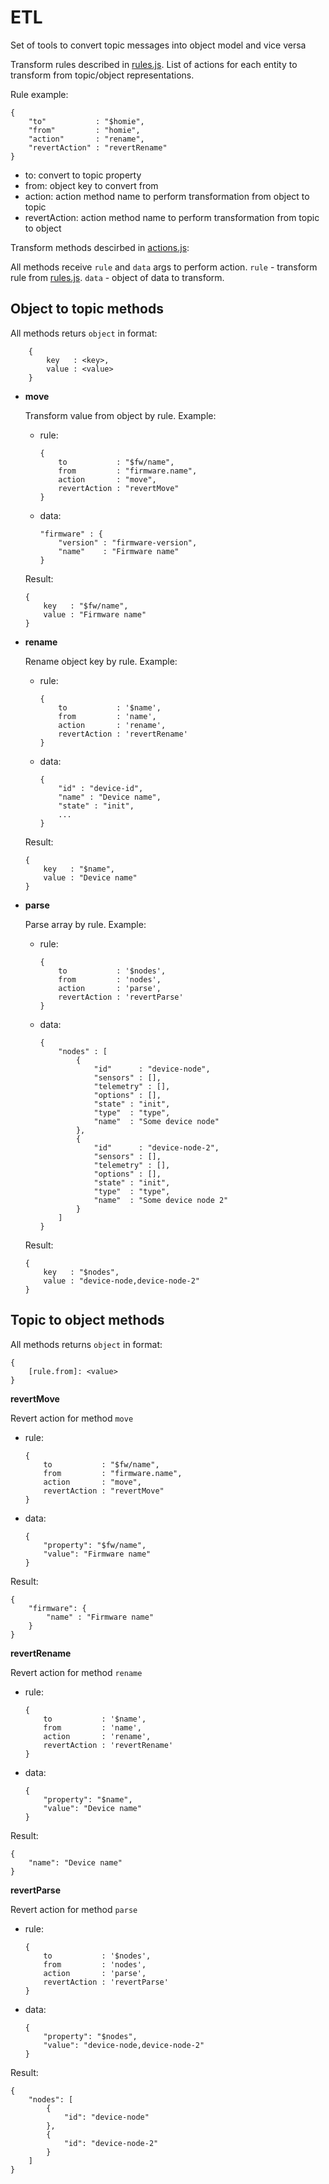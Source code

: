 # ETL

Set of tools to convert topic messages into object model and vice versa

Transform rules described in [rules.js](rules.js). List of actions for each entity to transform from topic/object representations.

Rule example:
```
{
    "to"           : "$homie",
    "from"         : "homie",
    "action"       : "rename",
    "revertAction" : "revertRename"
}
```
- to: convert to topic property
- from: object key to convert from
- action: action method name to perform transformation from object to topic
- revertAction: action method name to perform transformation from topic to object

Transform methods descirbed in [actions.js](actions.js):

All methods receive `rule` and `data` args to perform action. `rule` - transform rule from [rules.js](rules.js). `data` - object of data to transform.

## Object to topic methods

All methods returs `object` in format:
```
    {
        key   : <key>,
        value : <value>
    }
```

- **move**

    Transform value from object by rule. Example:

    - rule:
        ```
        {
            to           : "$fw/name",
            from         : "firmware.name",
            action       : "move",
            revertAction : "revertMove"
        }
        ```
    - data:
        ```
        "firmware" : {
            "version" : "firmware-version",
            "name"    : "Firmware name"
        }
        ```

    Result:
    ```
    {
        key   : "$fw/name",
        value : "Firmware name"
    }
    ```

- **rename**

    Rename object key by rule. Example:

    - rule:
        ```
        {
            to           : '$name',
            from         : 'name',
            action       : 'rename',
            revertAction : 'revertRename'
        }
        ```
    - data:
        ```
        {
            "id" : "device-id",
            "name" : "Device name",
            "state" : "init",
            ...
        }
        ```

    Result:
    ```
    {
        key   : "$name",
        value : "Device name"
    }
    ```


- **parse**

    Parse array by rule. Example:

    - rule:
        ```
        {
            to           : '$nodes',
            from         : 'nodes',
            action       : 'parse',
            revertAction : 'revertParse'
        }
        ```
    - data:
        ```
        {
            "nodes" : [
                {
                    "id"      : "device-node",
                    "sensors" : [],
                    "telemetry" : [],
                    "options" : [],
                    "state" : "init",
                    "type"  : "type",
                    "name"  : "Some device node"
                },
                {
                    "id"      : "device-node-2",
                    "sensors" : [],
                    "telemetry" : [],
                    "options" : [],
                    "state" : "init",
                    "type"  : "type",
                    "name"  : "Some device node 2"
                }
            ]
        }
        ```

    Result:
    ```
    {
        key   : "$nodes",
        value : "device-node,device-node-2"
    }
    ```

## Topic to object methods

All methods returns `object` in format:
```
{
    [rule.from]: <value>
}
```

**revertMove**

Revert action for method `move`

- rule:
    ```
    {
        to           : "$fw/name",
        from         : "firmware.name",
        action       : "move",
        revertAction : "revertMove"
    }
    ```
- data:
    ```
    {
        "property": "$fw/name",
        "value": "Firmware name"
    }
    ```

Result:
```
{
    "firmware": {
        "name" : "Firmware name"
    }
}
```

**revertRename**

Revert action for method `rename`

- rule:
    ```
    {
        to           : '$name',
        from         : 'name',
        action       : 'rename',
        revertAction : 'revertRename'
    }
    ```
- data:
    ```
    {
        "property": "$name",
        "value": "Device name"
    }
    ```

Result:
```
{
    "name": "Device name"
}
```

**revertParse**

Revert action for method `parse`

- rule:
    ```
    {
        to           : '$nodes',
        from         : 'nodes',
        action       : 'parse',
        revertAction : 'revertParse'
    }
    ```
- data:
    ```
    {
        "property": "$nodes",
        "value": "device-node,device-node-2"
    }
    ```

Result:
```
{
    "nodes": [
        {
            "id": "device-node"
        },
        {
            "id": "device-node-2"
        }
    ]
}
```
